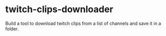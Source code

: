 # twitch-clips-downloader
Build a tool to download twitch clips from a list of channels and save it in a folder.
